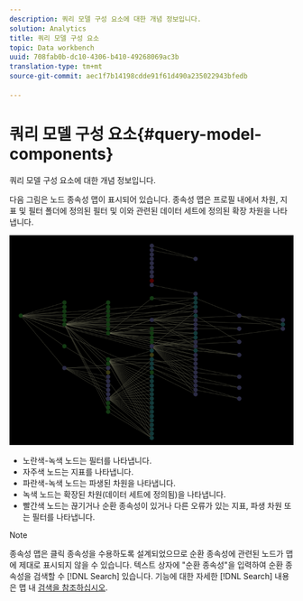 ```yaml
---
description: 쿼리 모델 구성 요소에 대한 개념 정보입니다.
solution: Analytics
title: 쿼리 모델 구성 요소
topic: Data workbench
uuid: 708fab0b-dc10-4306-b410-49268069ac3b
translation-type: tm+mt
source-git-commit: aec1f7b14198cdde91f61d490a235022943bfedb

---
```



# 쿼리 모델 구성 요소{#query-model-components}

쿼리 모델 구성 요소에 대한 개념 정보입니다.

다음 그림은 노드 종속성 맵이 표시되어 있습니다. 종속성 맵은 프로필 내에서 차원, 지표 및 필터 폴더에 정의된 필터 및 이와 관련된 데이터 세트에 정의된 확장 차원을 나타냅니다.

![](assets/vis_DependencyMap_QueryModel.png)

* 노란색-녹색 노드는 필터를 나타냅니다.
* 자주색 노드는 지표를 나타냅니다.
* 파란색-녹색 노드는 파생된 차원을 나타냅니다.
* 녹색 노드는 확장된 차원(데이터 세트에 정의됨)을 나타냅니다.
* 빨간색 노드는 끊기거나 순환 종속성이 있거나 다른 오류가 있는 지표, 파생 차원 또는 필터를 나타냅니다.

>[!NOTE]
>
>종속성 맵은 클릭 종속성을 수용하도록 설계되었으므로 순환 종속성에 관련된 노드가 맵에 제대로 표시되지 않을 수 있습니다. 텍스트 상자에 &quot;순환 종속성&quot;을 입력하여 순환 종속성을 검색할 수 [!DNL Search] 있습니다. 기능에 대한 자세한 [!DNL Search] 내용은 맵 내 [검색을 참조하십시오](../../../../../home/c-get-started/c-admin-intrf/c-dataset-mgrs/c-dep-maps/t-srch-map.md#task-a1e7065a538d46c78a7d28676d880dfb).

